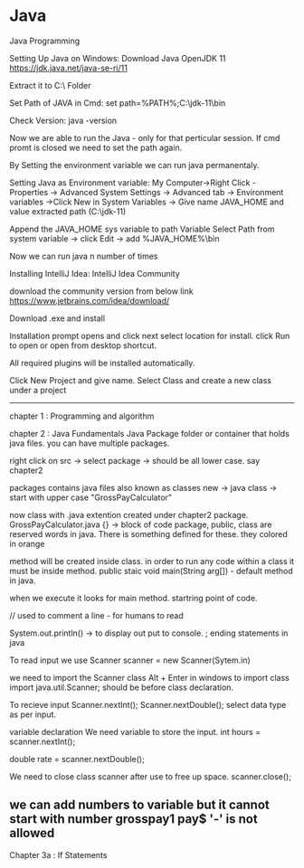 # Java
Java Programming

Setting Up Java on Windows:
Download Java OpenJDK 11
https://jdk.java.net/java-se-ri/11

Extract it to C:\ Folder 

Set Path of JAVA in Cmd:
set path=%PATH%;C:\jdk-11\bin

Check Version: 
java -version

Now we are able to run the Java - only for that perticular session.
If cmd promt is closed we need to set the path again.

By Setting the environment variable we can run java permanentaly.

Setting Java as Environment variable:
My Computer->Right Click - Properties -> Advanced System Settings -> Advanced tab -> Environment variables 
->Click New in System Variables -> Give name JAVA_HOME and value extracted path (C:\jdk-11)

Append the JAVA_HOME sys variable to path Variable
Select Path from system variable -> click Edit -> add %JAVA_HOME%\bin


Now we can run java n number of times

Installing IntelliJ Idea:
IntelliJ Idea Community 

download the community version from below link
https://www.jetbrains.com/idea/download/

Download .exe and install


Installation prompt opens and click next select location for install.
click Run to open or open from desktop shortcut.

All required plugins will be installed automatically.

Click New Project and give name.
Select Class and create a new class under a project

------------------------------------
chapter 1 : Programming and algorithm

chapter 2 : Java Fundamentals
Java Package 
folder or container that holds java files.
you can have multiple packages.

right click on src -> select package -> should be all lower case.
say chapter2

packages contains java files also known as classes
new -> java class -> start with upper case "GrossPayCalculator"

now class with .java extention created under chapter2 package.
GrossPayCalculator.java
{} -> block of code
package, public, class are reserved words in java. There is something defined for these. they colored in orange

method will be created inside class.
in order to run any code within a class it must be inside method.
public staic void main(String arg[]) - default method in java.

when we execute it looks for main method. startring point of code.

// used to comment a line - for humans to read

System.out.println() -> to display out put to console.
; ending statements in java

To read input we use
Scanner scanner = new Scanner(Sytem.in)

we need to import the Scanner class
Alt + Enter in windows to import class
import java.util.Scanner; should be before class declaration.

To recieve input
Scanner.nextInt();
Scanner.nextDouble();
select data type as per input.

variable declaration
We need variable to store the input.
int hours = scanner.nextInt();

double rate = scanner.nextDouble();

We need to close class scanner after use to free up space.
scanner.close();

we can add numbers to variable but it cannot start with number
grosspay1
pay$
   '-' is not allowed
-----------------
Chapter 3a : If Statements




